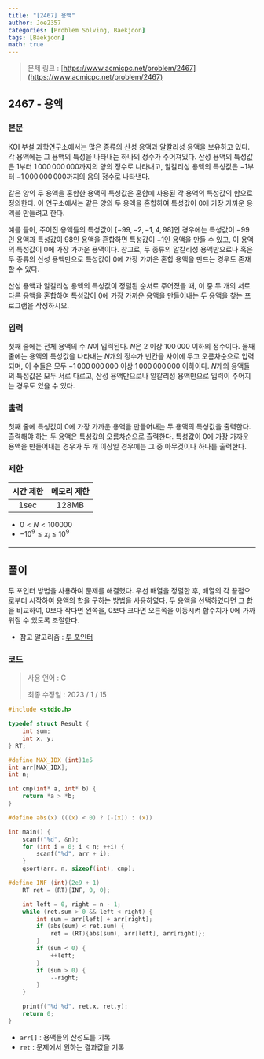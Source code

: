 ```yaml
---
title: "[2467] 용액"
author: Joe2357
categories: [Problem Solving, Baekjoon]
tags: [Baekjoon]
math: true
---
```


> 문제 링크 : [https://www.acmicpc.net/problem/2467](https://www.acmicpc.net/problem/2467)
>



## 2467 - 용액

### 본문

KOI 부설 과학연구소에서는 많은 종류의 산성 용액과 알칼리성 용액을 보유하고 있다. 각 용액에는 그 용액의 특성을 나타내는 하나의 정수가 주어져있다. 산성 용액의 특성값은 $1$부터 $1\,000\,000\,000$까지의 양의 정수로 나타내고, 알칼리성 용액의 특성값은 $-1$부터 $-1\,000\,000\,000$까지의 음의 정수로 나타낸다.

같은 양의 두 용액을 혼합한 용액의 특성값은 혼합에 사용된 각 용액의 특성값의 합으로 정의한다. 이 연구소에서는 같은 양의 두 용액을 혼합하여 특성값이 $0$에 가장 가까운 용액을 만들려고 한다. 

예를 들어, 주어진 용액들의 특성값이 $[-99, -2, -1, 4, 98]$인 경우에는 특성값이 $-99$인 용액과 특성값이 $98$인 용액을 혼합하면 특성값이 $-1$인 용액을 만들 수 있고, 이 용액의 특성값이 $0$에 가장 가까운 용액이다. 참고로, 두 종류의 알칼리성 용액만으로나 혹은 두 종류의 산성 용액만으로 특성값이 $0$에 가장 가까운 혼합 용액을 만드는 경우도 존재할 수 있다.

산성 용액과 알칼리성 용액의 특성값이 정렬된 순서로 주어졌을 때, 이 중 두 개의 서로 다른 용액을 혼합하여 특성값이 $0$에 가장 가까운 용액을 만들어내는 두 용액을 찾는 프로그램을 작성하시오.




### 입력

첫째 줄에는 전체 용액의 수 $N$이 입력된다. $N$은 $2$ 이상 $100\,000$ 이하의 정수이다. 둘째 줄에는 용액의 특성값을 나타내는 $N$개의 정수가 빈칸을 사이에 두고 오름차순으로 입력되며, 이 수들은 모두 $-1\,000\,000\,000$ 이상 $1\,000\,000\,000$ 이하이다. $N$개의 용액들의 특성값은 모두 서로 다르고, 산성 용액만으로나 알칼리성 용액만으로 입력이 주어지는 경우도 있을 수 있다.



### 출력

첫째 줄에 특성값이 0에 가장 가까운 용액을 만들어내는 두 용액의 특성값을 출력한다. 출력해야 하는 두 용액은 특성값의 오름차순으로 출력한다. 특성값이 $0$에 가장 가까운 용액을 만들어내는 경우가 두 개 이상일 경우에는 그 중 아무것이나 하나를 출력한다.



### 제한

| 시간 제한 | 메모리 제한 |
| :-------: | :---------: |
|   1sec    |    128MB    |

- $0 < N < 100000$
- $-10^{9} \leq x_i \leq 10^{9}$

---



## 풀이

투 포인터 방법을 사용하여 문제를 해결했다. 우선 배열을 정렬한 후, 배열의 각 끝점으로부터 시작하여 용액의 합을 구하는 방법을 사용하였다. 두 용액을 선택하였다면 그 합을 비교하여, 0보다 작다면 왼쪽을, 0보다 크다면 오른쪽을 이동시켜 합수치가 0에 가까워질 수 있도록 조절한다.


- 참고 알고리즘 : [투 포인터](https://www.geeksforgeeks.org/two-pointers-technique/)

  

### 코드

> 사용 언어 : C  
>
> 최종 수정일 : 2023 / 1 / 15

```c
#include <stdio.h>

typedef struct Result {
    int sum;
    int x, y;
} RT;

#define MAX_IDX (int)1e5
int arr[MAX_IDX];
int n;

int cmp(int* a, int* b) {
    return *a > *b;
}

#define abs(x) (((x) < 0) ? (-(x)) : (x))

int main() {
    scanf("%d", &n);
    for (int i = 0; i < n; ++i) {
        scanf("%d", arr + i);
    }
    qsort(arr, n, sizeof(int), cmp);

#define INF (int)(2e9 + 1)
    RT ret = (RT){INF, 0, 0};

    int left = 0, right = n - 1;
    while (ret.sum > 0 && left < right) {
        int sum = arr[left] + arr[right];
        if (abs(sum) < ret.sum) {
            ret = (RT){abs(sum), arr[left], arr[right]};
        }
        if (sum < 0) {
            ++left;
        }
        if (sum > 0) {
            --right;
        }
    }

    printf("%d %d", ret.x, ret.y);
    return 0;
}
```

- `arr[]` : 용액들의 산성도를 기록
- `ret` : 문제에서 원하는 결과값을 기록

